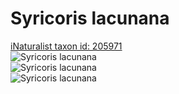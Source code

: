 
Syricoris lacunana
==================
  
[iNaturalist taxon id: 205971](https://www.inaturalist.org/taxa/205971)  
![Syricoris lacunana](https://inaturalist-open-data.s3.amazonaws.com/photos/208544891/medium.jpg)  
![Syricoris lacunana](https://inaturalist-open-data.s3.amazonaws.com/photos/200534115/medium.jpeg)  
![Syricoris lacunana](https://inaturalist-open-data.s3.amazonaws.com/photos/19531255/medium.jpg)